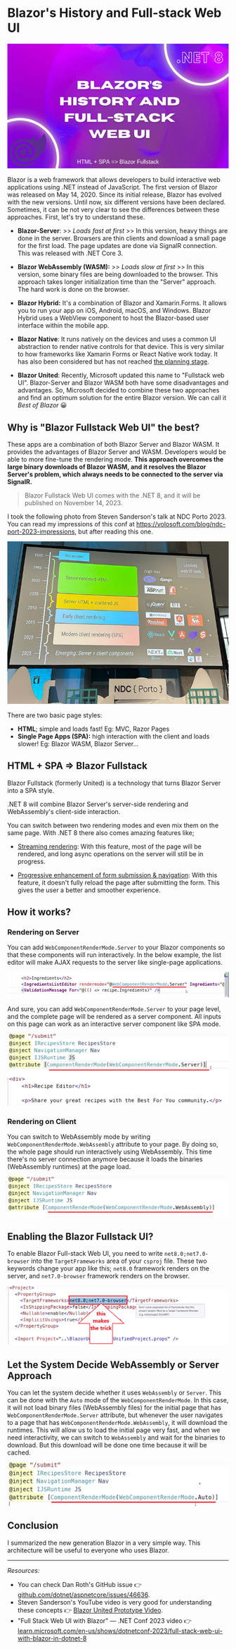 # Blazor's History and Full-stack Web UI

![Cover Image](cover-image.png)


Blazor is a web framework that allows developers to build interactive web applications using .NET instead of JavaScript. The first version of Blazor was released on May 14, 2020.  Since its initial release, Blazor has evolved with the new versions. Until now, six different versions have been declared. Sometimes, it can be not very clear to see the differences between these approaches. First, let's try to understand these.

* **Blazor-Server**: >> *Loads fast at first* >> In this version, heavy things are done in the server. Browsers are thin clients and download a small page for the first load. The page updates are done via SignalR connection. This was released with .NET Core 3.
* **Blazor WebAssembly (WASM):** >> *Loads slow at first* >>  In this version, some binary files are being downloaded to the browser. This approach takes longer initialization time than the "Server" approach. The hard work is done on the browser. 
* **Blazor Hybrid:** It's a combination of Blazor and Xamarin.Forms. It allows you to run your app on iOS, Android, macOS, and Windows. Blazor Hybrid uses a WebView component to host the  Blazor-based user interface within the mobile app.
* **Blazor Native**: It runs natively on the devices and uses a common UI abstraction to render native controls for that device. This is very  similar to how frameworks like Xamarin Forms or React Native work today. It has also been considered but has not reached [the planning stage](https://devblogs.microsoft.com/dotnet/blazor-server-in-net-core-3-0-scenarios-and-performance/). 

* **Blazor United**: Recently, Microsoft updated this name to "Fullstack web UI". Blazor-Server and Blazor WASM both have some disadvantages and advantages. So, Microsoft decided to combine these two approaches and find an optimum solution for the entire Blazor version. We can call it *Best of Blazor* 😀

## Why is "Blazor Fullstack Web UI" the best?

These apps are a combination of both Blazor Server and Blazor WASM. It provides the advantages of Blazor Server and WASM. Developers would be able to more fine-tune the rendering mode. **This approach overcomes the large binary downloads of Blazor WASM, and it resolves the Blazor Server's problem, which always needs to be connected to the server via SignalR.** 

> Blazor Fullstack Web UI comes with the .NET 8, and it will be published on November 14, 2023.

I took the following photo from Steven Sanderson's talk at NDC Porto 2023. You can read my impressions of this conf at https://volosoft.com/blog/ndc-port-2023-impressions, but after reading this one.

![image-20231106163046763](image-20231106163046763-1699282281622-2.png)

   

There are two basic page styles:

* **HTML**; simple and loads fast! Eg: MVC, Razor Pages
* **Single Page Apps (SPA):** high interaction with the client and loads slower! Eg: Blazor WASM, Blazor Server...

## HTML + SPA => Blazor Fullstack

Blazor Fullstack (formerly United) is a technology that turns Blazor Server into a SPA style. 

.NET 8 will combine Blazor Server's server-side rendering and WebAssembly's client-side interaction.

You can switch between two rendering modes and even mix them on the same page. With .NET 8 there also comes amazing features like;

* [Streaming rendering](https://github.com/dotnet/aspnetcore/issues/46352): With this feature, most of the page will be rendered, and long async operations on the server will still be in progress. 

* [Progressive enhancement of form submission & navigation](https://github.com/dotnet/aspnetcore/issues/46399): With this feature, it doesn't fully reload the page after submitting the form. This gives the user a better and smoother experience.



## How it works?

### Rendering on Server

You can add `WebComponentRenderMode.Server` to your Blazor components so that these components will run interactively. In the below example, the list editor will make AJAX requests to the server like single-page applications.

![image-20231106172420148](image-20231106172420148.png)



And sure, you can add `WebComponentRenderMode.Server` to your page level, and the complete page will be rendered as a server component. All inputs on this page can work as an interactive server component like SPA mode.

![image-20231106172638604](image-20231106172638604.png)



### Rendering on Client

You can switch to WebAssembly mode by writing  `WebComponentRenderMode.WebAssembly` attribute to your page. By doing so, the whole page should run interactively using WebAssembly. This time there's no server connection anymore because it loads the binaries (WebAssembly runtimes) at the page load.

![image-20231106173021958](image-20231106173021958.png)


## Enabling the Blazor Fullstack UI?

To enable Blazor Full-stack Web UI, you need to write `net8.0;net7.0-browser` into the `TargetFrameworks` area of your `csproj` file. These two keywords change your app like this; `net8.0` framework renders on the server, and `net7.0-browser` framework renders on the browser.

![image-20231106173411309](image-20231106173411309.png)


## Let the System Decide WebAssembly or Server Approach

You can let the system decide whether it uses `WebAssembly` or `Server`. This can be done with the `Auto` mode of the `WebComponentRenderMode`. In this case, it will not load binary files (WebAssembly files) for the initial page that has  `WebComponentRenderMode.Server` attribute, but whenever the user navigates to a page that has `WebComponentRenderMode.WebAssembly`, it will download the runtimes. This will allow us to load the initial page very fast, and when we need interactivity, we can switch to `WebAssembly` and wait for the binaries to download. But this download will be done one time because it will be cached.

![image-20231106173849303](image-20231106173849303.png)



## Conclusion

I summarized the new generation Blazor in a very simple way. This architecture will be useful to everyone who uses Blazor.

---

*Resources:*

* You can check Dan Roth's GitHub issue 👉 [github.com/dotnet/aspnetcore/issues/46636](https://github.com/dotnet/aspnetcore/issues/46636).
* Steven Sanderson's YouTube video is very good for understanding these concepts 👉 [Blazor United Prototype Video](https://youtu.be/48G_CEGXZZM).
* "Full Stack Web UI with Blazor" — .NET Conf 2023 video 👉 [learn.microsoft.com/en-us/shows/dotnetconf-2023/full-stack-web-ui-with-blazor-in-dotnet-8](https://learn.microsoft.com/en-us/shows/dotnetconf-2023/full-stack-web-ui-with-blazor-in-dotnet-8)

